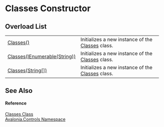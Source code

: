 # Classes Constructor


## Overload List
<table>
<tr>
<td><a href="M_Avalonia_Controls_Classes__ctor">Classes()</a></td>
<td>Initializes a new instance of the <a href="T_Avalonia_Controls_Classes">Classes</a> class.</td>
</tr>
<tr>
<td><a href="M_Avalonia_Controls_Classes__ctor_1">Classes(IEnumerable(String))</a></td>
<td>Initializes a new instance of the <a href="T_Avalonia_Controls_Classes">Classes</a> class.</td>
</tr>
<tr>
<td><a href="M_Avalonia_Controls_Classes__ctor_2">Classes(String[])</a></td>
<td>Initializes a new instance of the <a href="T_Avalonia_Controls_Classes">Classes</a> class.</td>
</tr>
</table>

## See Also


#### Reference
<a href="T_Avalonia_Controls_Classes">Classes Class</a>  
<a href="N_Avalonia_Controls">Avalonia.Controls Namespace</a>  

